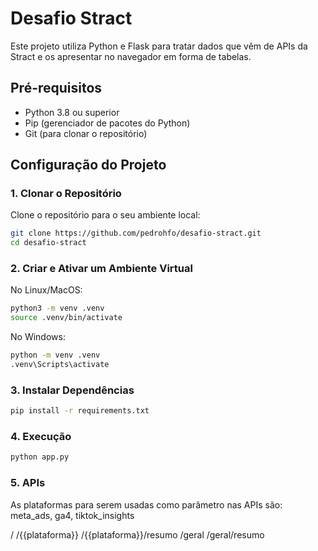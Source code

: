 # Desafio Stract

Este projeto utiliza Python e Flask para tratar dados que vêm de APIs da Stract e os apresentar no navegador em forma de tabelas.

## Pré-requisitos

- Python 3.8 ou superior
- Pip (gerenciador de pacotes do Python)
- Git (para clonar o repositório)

## Configuração do Projeto

### 1. Clonar o Repositório

Clone o repositório para o seu ambiente local:

```bash
git clone https://github.com/pedrohfo/desafio-stract.git
cd desafio-stract
```

### 2. Criar e Ativar um Ambiente Virtual

No Linux/MacOS:

```bash
python3 -m venv .venv
source .venv/bin/activate
```

No Windows:

```bash
python -m venv .venv
.venv\Scripts\activate
```

### 3. Instalar Dependências
```bash
pip install -r requirements.txt
```

### 4. Execução

```bash
python app.py
```

### 5. APIs

As plataformas para serem usadas como parâmetro nas APIs são: meta_ads, ga4, tiktok_insights

/
/{{plataforma}}
/{{plataforma}}/resumo
/geral
/geral/resumo
